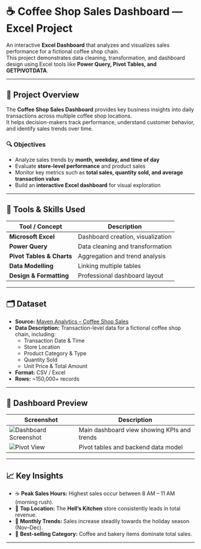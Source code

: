 # ☕ Coffee Shop Sales Dashboard — Excel Project

An interactive **Excel Dashboard** that analyzes and visualizes sales performance for a fictional coffee shop chain.  
This project demonstrates data cleaning, transformation, and dashboard design using Excel tools like **Power Query, Pivot Tables, and GETPIVOTDATA**.

---

## 🚀 Project Overview

The **Coffee Shop Sales Dashboard** provides key business insights into daily transactions across multiple coffee shop locations.  
It helps decision-makers track performance, understand customer behavior, and identify sales trends over time.

### 🔍 Objectives
- Analyze sales trends by **month, weekday, and time of day**  
- Evaluate **store-level performance** and product sales  
- Monitor key metrics such as **total sales, quantity sold, and average transaction value**  
- Build an **interactive Excel dashboard** for visual exploration

---

## 🧰 Tools & Skills Used

| Tool / Concept | Description |
|----------------|-------------|
| **Microsoft Excel** | Dashboard creation, visualization |
| **Power Query** | Data cleaning and transformation |
| **Pivot Tables & Charts** | Aggregation and trend analysis |
| **Data Modelling** | Linking multiple tables |
| **Design & Formatting** | Professional dashboard layout |

---

## 🗂️ Dataset

- **Source:** [Maven Analytics – Coffee Shop Sales](https://mavenanalytics.io/data-playground/coffee-shop-sales?page=3&pageSize=5)  
- **Data Description:** Transaction-level data for a fictional coffee shop chain, including:
  - Transaction Date & Time  
  - Store Location  
  - Product Category & Type  
  - Quantity Sold  
  - Unit Price & Total Amount  
- **Format:** CSV / Excel  
- **Rows:** ~150,000+ records  

---

## 📸 Dashboard Preview

| Screenshot | Description |
|-------------|-------------|
| ![Dashboard Screenshot](images/dashboard_preview.png) | Main dashboard view showing KPIs and trends |
| ![Pivot View](images/pivot_tables.png) | Pivot tables and backend data model |

---

## 📈 Key Insights

- ☕ **Peak Sales Hours:** Highest sales occur between 8 AM – 11 AM (morning rush).  
- 🏬 **Top Location:** The **Hell’s Kitchen** store consistently leads in total revenue.  
- 📅 **Monthly Trends:** Sales increase steadily towards the holiday season (Nov–Dec).  
- 💸 **Best-selling Category:** Coffee and bakery items dominate total sales.  

---



